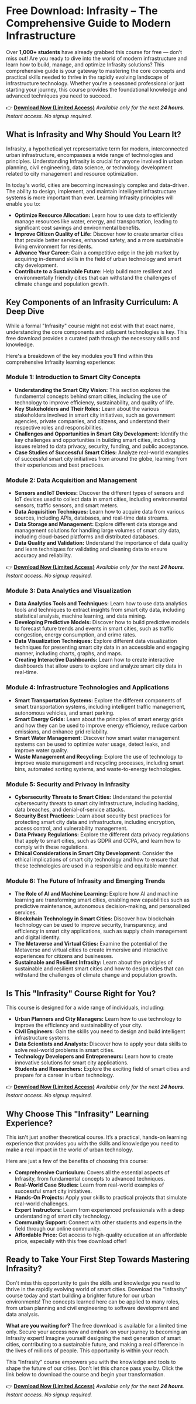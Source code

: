# Free Download: Infrasity – The Comprehensive Guide to Modern Infrastructure

Over **1,000+ students** have already grabbed this course for free — don’t miss out!
Are you ready to dive into the world of modern infrastructure and learn how to build, manage, and optimize Infrasity solutions? This comprehensive guide is your gateway to mastering the core concepts and practical skills needed to thrive in the rapidly evolving landscape of infrastructure technology. Whether you're a seasoned professional or just starting your journey, this course provides the foundational knowledge and advanced techniques you need to succeed.

👉 [**Download Now (Limited Access)**](https://udemywork.com/infrasity)
_Available only for the next **24 hours**. Instant access. No signup required._

## What is Infrasity and Why Should You Learn It?

Infrasity, a hypothetical yet representative term for modern, interconnected urban infrastructure, encompasses a wide range of technologies and principles. Understanding Infrasity is crucial for anyone involved in urban planning, civil engineering, data science, or technology development related to city management and resource optimization.

In today's world, cities are becoming increasingly complex and data-driven. The ability to design, implement, and maintain intelligent infrastructure systems is more important than ever. Learning Infrasity principles will enable you to:

*   **Optimize Resource Allocation:** Learn how to use data to efficiently manage resources like water, energy, and transportation, leading to significant cost savings and environmental benefits.
*   **Improve Citizen Quality of Life:** Discover how to create smarter cities that provide better services, enhanced safety, and a more sustainable living environment for residents.
*   **Advance Your Career:** Gain a competitive edge in the job market by acquiring in-demand skills in the field of urban technology and smart city development.
*   **Contribute to a Sustainable Future:** Help build more resilient and environmentally friendly cities that can withstand the challenges of climate change and population growth.

## Key Components of an Infrasity Curriculum: A Deep Dive

While a formal "Infrasity" course might not exist with that exact name, understanding the core components and adjacent technologies is key. This free download provides a curated path through the necessary skills and knowledge.

Here's a breakdown of the key modules you’ll find within this comprehensive Infrasity learning experience:

### Module 1: Introduction to Smart City Concepts

*   **Understanding the Smart City Vision:** This section explores the fundamental concepts behind smart cities, including the use of technology to improve efficiency, sustainability, and quality of life.
*   **Key Stakeholders and Their Roles:** Learn about the various stakeholders involved in smart city initiatives, such as government agencies, private companies, and citizens, and understand their respective roles and responsibilities.
*   **Challenges and Opportunities in Smart City Development:** Identify the key challenges and opportunities in building smart cities, including issues related to data privacy, security, funding, and public acceptance.
*   **Case Studies of Successful Smart Cities:** Analyze real-world examples of successful smart city initiatives from around the globe, learning from their experiences and best practices.

### Module 2: Data Acquisition and Management

*   **Sensors and IoT Devices:** Discover the different types of sensors and IoT devices used to collect data in smart cities, including environmental sensors, traffic sensors, and smart meters.
*   **Data Acquisition Techniques:** Learn how to acquire data from various sources, including APIs, databases, and real-time data streams.
*   **Data Storage and Management:** Explore different data storage and management solutions for handling large volumes of smart city data, including cloud-based platforms and distributed databases.
*   **Data Quality and Validation:** Understand the importance of data quality and learn techniques for validating and cleaning data to ensure accuracy and reliability.

👉 [**Download Now (Limited Access)**](https://udemywork.com/infrasity)
_Available only for the next **24 hours**. Instant access. No signup required._

### Module 3: Data Analytics and Visualization

*   **Data Analytics Tools and Techniques:** Learn how to use data analytics tools and techniques to extract insights from smart city data, including statistical analysis, machine learning, and data mining.
*   **Developing Predictive Models:** Discover how to build predictive models to forecast future trends and events in smart cities, such as traffic congestion, energy consumption, and crime rates.
*   **Data Visualization Techniques:** Explore different data visualization techniques for presenting smart city data in an accessible and engaging manner, including charts, graphs, and maps.
*   **Creating Interactive Dashboards:** Learn how to create interactive dashboards that allow users to explore and analyze smart city data in real-time.

### Module 4: Infrastructure Technologies and Applications

*   **Smart Transportation Systems:** Explore the different components of smart transportation systems, including intelligent traffic management, autonomous vehicles, and smart parking.
*   **Smart Energy Grids:** Learn about the principles of smart energy grids and how they can be used to improve energy efficiency, reduce carbon emissions, and enhance grid reliability.
*   **Smart Water Management:** Discover how smart water management systems can be used to optimize water usage, detect leaks, and improve water quality.
*   **Waste Management and Recycling:** Explore the use of technology to improve waste management and recycling processes, including smart bins, automated sorting systems, and waste-to-energy technologies.

### Module 5: Security and Privacy in Infrasity

*   **Cybersecurity Threats to Smart Cities:** Understand the potential cybersecurity threats to smart city infrastructure, including hacking, data breaches, and denial-of-service attacks.
*   **Security Best Practices:** Learn about security best practices for protecting smart city data and infrastructure, including encryption, access control, and vulnerability management.
*   **Data Privacy Regulations:** Explore the different data privacy regulations that apply to smart cities, such as GDPR and CCPA, and learn how to comply with these regulations.
*   **Ethical Considerations in Smart City Development:** Consider the ethical implications of smart city technology and how to ensure that these technologies are used in a responsible and equitable manner.

### Module 6: The Future of Infrasity and Emerging Trends

*   **The Role of AI and Machine Learning:** Explore how AI and machine learning are transforming smart cities, enabling new capabilities such as predictive maintenance, autonomous decision-making, and personalized services.
*   **Blockchain Technology in Smart Cities:** Discover how blockchain technology can be used to improve security, transparency, and efficiency in smart city applications, such as supply chain management and digital identity.
*   **The Metaverse and Virtual Cities:** Examine the potential of the Metaverse and virtual cities to create immersive and interactive experiences for citizens and businesses.
*   **Sustainable and Resilient Infrasity:** Learn about the principles of sustainable and resilient smart cities and how to design cities that can withstand the challenges of climate change and population growth.

## Is This "Infrasity" Course Right for You?

This course is designed for a wide range of individuals, including:

*   **Urban Planners and City Managers:** Learn how to use technology to improve the efficiency and sustainability of your city.
*   **Civil Engineers:** Gain the skills you need to design and build intelligent infrastructure systems.
*   **Data Scientists and Analysts:** Discover how to apply your data skills to solve real-world problems in smart cities.
*   **Technology Developers and Entrepreneurs:** Learn how to create innovative solutions for smart city applications.
*   **Students and Researchers:** Explore the exciting field of smart cities and prepare for a career in urban technology.

👉 [**Download Now (Limited Access)**](https://udemywork.com/infrasity)
_Available only for the next **24 hours**. Instant access. No signup required._

## Why Choose This "Infrasity" Learning Experience?

This isn't just another theoretical course. It’s a practical, hands-on learning experience that provides you with the skills and knowledge you need to make a real impact in the world of urban technology.

Here are just a few of the benefits of choosing this course:

*   **Comprehensive Curriculum:** Covers all the essential aspects of Infrasity, from fundamental concepts to advanced techniques.
*   **Real-World Case Studies:** Learn from real-world examples of successful smart city initiatives.
*   **Hands-On Projects:** Apply your skills to practical projects that simulate real-world challenges.
*   **Expert Instructors:** Learn from experienced professionals with a deep understanding of smart city technology.
*   **Community Support:** Connect with other students and experts in the field through our online community.
*   **Affordable Price:** Get access to high-quality education at an affordable price, especially with this free download offer!

## Ready to Take Your First Step Towards Mastering Infrasity?

Don't miss this opportunity to gain the skills and knowledge you need to thrive in the rapidly evolving world of smart cities. Download the "Infrasity" course today and start building a brighter future for our urban environments! The concepts learned here can be applied to many roles, from urban planning and civil engineering to software development and data analysis.

**What are you waiting for?** The free download is available for a limited time only. Secure your access now and embark on your journey to becoming an Infrasity expert! Imagine yourself designing the next generation of smart cities, contributing to a sustainable future, and making a real difference in the lives of millions of people. This opportunity is within your reach.

This "Infrasity" course empowers you with the knowledge and tools to shape the future of our cities. Don't let this chance pass you by. Click the link below to download the course and begin your transformation.

👉 [**Download Now (Limited Access)**](https://udemywork.com/infrasity)
_Available only for the next **24 hours**. Instant access. No signup required._
